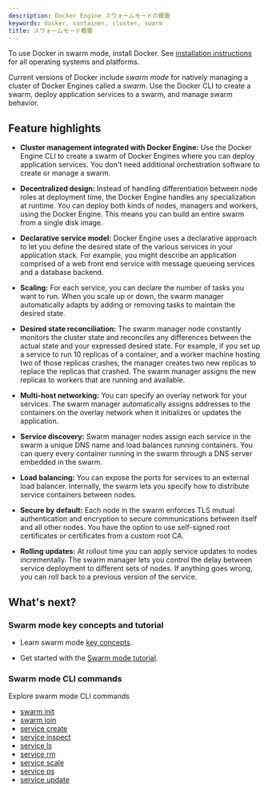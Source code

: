 ```yaml
---
description: Docker Engine スウォームモードの概要
keywords: docker, container, cluster, swarm
title: スウォームモード概要
---
```


To use Docker in swarm mode, install Docker. See
[installation instructions](/get-docker.md) for all operating systems and platforms.

Current versions of Docker include *swarm mode* for natively managing a cluster
of Docker Engines called a *swarm*. Use the Docker CLI to create a swarm, deploy
application services to a swarm, and manage swarm behavior.

## Feature highlights

* **Cluster management integrated with Docker Engine:** Use the Docker Engine
CLI to create a swarm of Docker Engines where you can deploy application
services. You don't need additional orchestration software to create or manage
a swarm.

* **Decentralized design:** Instead of handling differentiation between node
roles at deployment time, the Docker Engine handles any specialization at
runtime. You can deploy both kinds of nodes, managers and workers, using the
Docker Engine. This means you can build an entire swarm from a single disk
image.

* **Declarative service model:** Docker Engine uses a declarative approach to
let you define the desired state of the various services in your application
stack. For example, you might describe an application comprised of a web front
end service with message queueing services and a database backend.

* **Scaling:** For each service, you can declare the number of tasks you want to
run. When you scale up or down, the swarm manager automatically adapts by
adding or removing tasks to maintain the desired state.

* **Desired state reconciliation:** The swarm manager node constantly monitors
the cluster state and reconciles any differences between the actual state and your
expressed desired state. For example, if you set up a service to run 10
replicas of a container, and a worker machine hosting two of those replicas
crashes, the manager creates two new replicas to replace the replicas that
crashed. The swarm manager assigns the new replicas to workers that are
running and available.

* **Multi-host networking:** You can specify an overlay network for your
services. The swarm manager automatically assigns addresses to the containers
on the overlay network when it initializes or updates the application.

* **Service discovery:** Swarm manager nodes assign each service in the swarm a
unique DNS name and load balances running containers. You can query every
container running in the swarm through a DNS server embedded in the swarm.

* **Load balancing:** You can expose the ports for services to an
external load balancer. Internally, the swarm lets you specify how to distribute
service containers between nodes.

* **Secure by default:** Each node in the swarm enforces TLS mutual
authentication and encryption to secure communications between itself and all
other nodes. You have the option to use self-signed root certificates or
certificates from a custom root CA.

* **Rolling updates:** At rollout time you can apply service updates to nodes
incrementally. The swarm manager lets you control the delay between service
deployment to different sets of nodes. If anything goes wrong, you can
roll back to a previous version of the service.

## What's next?

### Swarm mode key concepts and tutorial

* Learn swarm mode [key concepts](key-concepts.md).

* Get started with the [Swarm mode tutorial](swarm-tutorial/index.md).

### Swarm mode CLI commands

Explore swarm mode CLI commands

* [swarm init](../reference/commandline/swarm_init.md)
* [swarm join](../reference/commandline/swarm_join.md)
* [service create](../reference/commandline/service_create.md)
* [service inspect](../reference/commandline/service_inspect.md)
* [service ls](../reference/commandline/service_ls.md)
* [service rm](../reference/commandline/service_rm.md)
* [service scale](../reference/commandline/service_scale.md)
* [service ps](../reference/commandline/service_ps.md)
* [service update](../reference/commandline/service_update.md)
